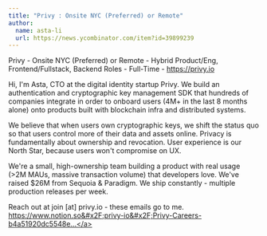 ```yaml
---
title: "Privy : Onsite NYC (Preferred) or Remote"
author:
  name: asta-li
  url: https://news.ycombinator.com/item?id=39899239
---
```

Privy - Onsite NYC (Preferred) or Remote - Hybrid Product&#x2F;Eng, Frontend&#x2F;Fullstack, Backend Roles - Full-Time - <a href="https:&#x2F;&#x2F;privy.io" rel="nofollow">https:&#x2F;&#x2F;privy.io</a>

Hi, I&#x27;m Asta, CTO at the digital identity startup Privy. We build an authentication and cryptographic key management SDK that hundreds of companies integrate in order to onboard users (4M+ in the last 8 months alone) onto products built with blockchain infra and distributed systems.

We believe that when users own cryptographic keys, we shift the status quo so that users control more of their data and assets online. Privacy is fundamentally about ownership and revocation. User experience is our North Star, because users won&#x27;t compromise on UX.

We&#x27;re a small, high-ownership team building a product with real usage (&gt;2M MAUs, massive transaction volume) that developers love. We&#x27;ve raised $26M from Sequoia &amp; Paradigm. We ship constantly - multiple production releases per week.

Reach out at join [at] privy.io - these emails go to me. 
<a href="https:&#x2F;&#x2F;www.notion.so&#x2F;privy-io&#x2F;Privy-Careers-b4a51920dc5548e9b0f53bd0c7c186b0" rel="nofollow">https:&#x2F;&#x2F;www.notion.so&#x2F;privy-io&#x2F;Privy-Careers-b4a51920dc5548e...</a>
